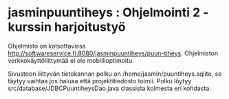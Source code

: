 # jasminpuuntiheys : Ohjelmointi 2 -kurssin harjoitustyö

Ohjelmisto on katsottavissa http://softwareservice.fi:8080/jasminpuuntiheys/puun-tiheys.
Ohjelmiston verkkokäyttöliittymää ei ole mobiilioptimoitu.

Sivustoon liittyvän tietokannan polku on /home/jasmin/puuntiheys.sqlite, se täytyy vaihtaa jos haluaa että projektitiedosto toimii.
Polku löytyy src/database/JDBCPuuntiheysDao.java classista kolmesta eri kohdasta.
